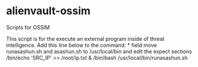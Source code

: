 alienvault-ossim
================

Scripts for OSSIM

This script is for the execute an external program inside of threat intelligence. Add this line below to the command: * field
move runasashun.sh and asashun.sh to /usr/local/bin and edit the expect sections
/bin/echo 'SRC_IP' >> /root/ip.txt & /bin/bash /usr/local/bin/runasashun.sh
